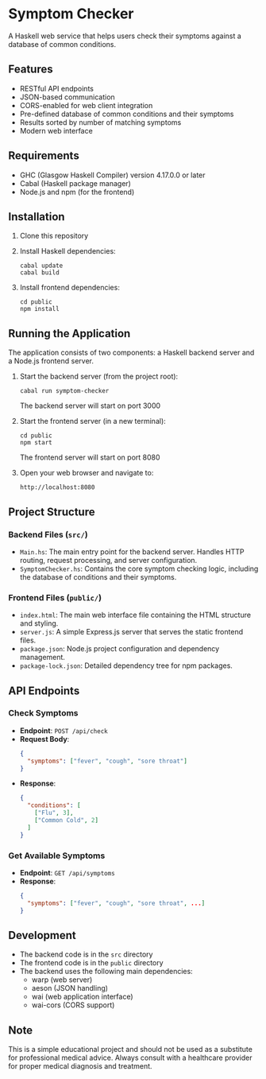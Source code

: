# Symptom Checker

A Haskell web service that helps users check their symptoms against a database of common conditions.

## Features

- RESTful API endpoints
- JSON-based communication
- CORS-enabled for web client integration
- Pre-defined database of common conditions and their symptoms
- Results sorted by number of matching symptoms
- Modern web interface

## Requirements

- GHC (Glasgow Haskell Compiler) version 4.17.0.0 or later
- Cabal (Haskell package manager)
- Node.js and npm (for the frontend)

## Installation

1. Clone this repository
2. Install Haskell dependencies:
   ```
   cabal update
   cabal build
   ```

3. Install frontend dependencies:
   ```
   cd public
   npm install
   ```

## Running the Application

The application consists of two components: a Haskell backend server and a Node.js frontend server.

1. Start the backend server (from the project root):
   ```
   cabal run symptom-checker
   ```
   The backend server will start on port 3000

2. Start the frontend server (in a new terminal):
   ```
   cd public
   npm start
   ```
   The frontend server will start on port 8080

3. Open your web browser and navigate to:
   ```
   http://localhost:8080
   ```

## Project Structure

### Backend Files (`src/`)

- `Main.hs`: The main entry point for the backend server. Handles HTTP routing, request processing, and server configuration.
- `SymptomChecker.hs`: Contains the core symptom checking logic, including the database of conditions and their symptoms.

### Frontend Files (`public/`)

- `index.html`: The main web interface file containing the HTML structure and styling.
- `server.js`: A simple Express.js server that serves the static frontend files.
- `package.json`: Node.js project configuration and dependency management.
- `package-lock.json`: Detailed dependency tree for npm packages.

## API Endpoints

### Check Symptoms
- **Endpoint**: `POST /api/check`
- **Request Body**:
  ```json
  {
    "symptoms": ["fever", "cough", "sore throat"]
  }
  ```
- **Response**:
  ```json
  {
    "conditions": [
      ["Flu", 3],
      ["Common Cold", 2]
    ]
  }
  ```

### Get Available Symptoms
- **Endpoint**: `GET /api/symptoms`
- **Response**:
  ```json
  {
    "symptoms": ["fever", "cough", "sore throat", ...]
  }
  ```

## Development

- The backend code is in the `src` directory
- The frontend code is in the `public` directory
- The backend uses the following main dependencies:
  - warp (web server)
  - aeson (JSON handling)
  - wai (web application interface)
  - wai-cors (CORS support)

## Note

This is a simple educational project and should not be used as a substitute for professional medical advice. Always consult with a healthcare provider for proper medical diagnosis and treatment. 